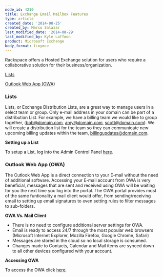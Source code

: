 ```yaml
---
node_id: 4210
title: Exchange Email Mailbox Features
type: article
created_date: '2014-08-25'
created_by: Marco Salazar
last_modified_date: '2014-08-29'
last_modified_by: Kyle Laffoon
product: Microsoft Exchange
body_format: tinymce
---
```


Rackspace offers a Hosted Exchange solution for users who require a
collaborative solution for their business/organization.

<div>

[Lists](lists)

</div>

<div>

[Outlook Web App (OWA)](#owa)

</div>

<div>



</div>

### Lists

Lists, or Exchange Distribution Lists, are a great way to manage users
in a select team or group. Only e-mail address in your domain can be
part of a distribution List. For example, we have a billing team we
would like to group together, (bob@domain.com, amy@domain.com,
scott@domain.com). We will create a distribution list for the team so
they can communicate new upcoming billing updates within the team,
billingupdates@domain.com.

**Setting up a List**

To setup a List, log into the Admin Control Panel
[here](https://cp.rackspace.com/Exchange/Mail/Lists/ "here").[
](https://cp.rackspace.com/EmailHosting/Mail/GroupLists "here")



### **Outlook Web App (OWA)**

The Outlook Web App is a direct connection to your E-mail without the
need of additional software. Accessing your E-mail account from OWA is
very beneficial, messages that are sent and received using OWA will be
waiting for you the next time you log into the portal. The OWA portal
provides most of the same funtionality a mail client would offer, from
sending/receiving email to setting up email signatures to even setting
rules to filter messages to sub-folders.

**OWA Vs. Mail Client**

-   There is no need to configure additional server settings for OWA.
-   Email is ready to access 24/7 through the most popular web browsers
    (Microsoft Internet Explorer, Mozilla Firefox, Google
    Chrome, Safari)
-   Messages are stored in the cloud so no local storage is consumed.
-   Changes made to Contacts, Calendar and Mail items are synced down to
    all other devices configured with your account.

**Accessing OWA**

To access the OWA click [here](https://apps.rackspace.com "here").

